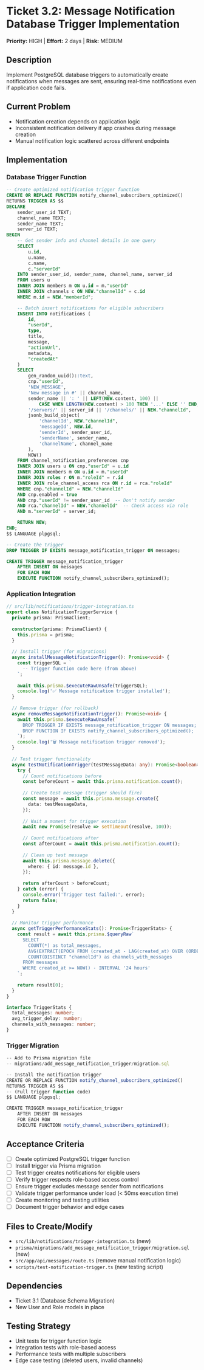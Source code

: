 # Ticket 3.2: Message Notification Database Trigger Implementation
**Priority:** HIGH | **Effort:** 2 days | **Risk:** MEDIUM

## Description
Implement PostgreSQL database triggers to automatically create notifications when messages are sent, ensuring real-time notifications even if application code fails.

## Current Problem
- Notification creation depends on application logic
- Inconsistent notification delivery if app crashes during message creation
- Manual notification logic scattered across different endpoints

## Implementation

### Database Trigger Function
```sql
-- Create optimized notification trigger function
CREATE OR REPLACE FUNCTION notify_channel_subscribers_optimized()
RETURNS TRIGGER AS $$
DECLARE
    sender_user_id TEXT;
    channel_name TEXT;
    sender_name TEXT;
    server_id TEXT;
BEGIN
    -- Get sender info and channel details in one query
    SELECT 
        u.id,
        u.name,
        c.name,
        c."serverId"
    INTO sender_user_id, sender_name, channel_name, server_id
    FROM users u
    INNER JOIN members m ON u.id = m."userId"
    INNER JOIN channels c ON NEW."channelId" = c.id
    WHERE m.id = NEW."memberId";

    -- Batch insert notifications for eligible subscribers
    INSERT INTO notifications (
        id,
        "userId",
        type,
        title,
        message,
        "actionUrl",
        metadata,
        "createdAt"
    )
    SELECT 
        gen_random_uuid()::text,
        cnp."userId",
        'NEW_MESSAGE',
        'New message in #' || channel_name,
        sender_name || ': ' || LEFT(NEW.content, 100) || 
            CASE WHEN LENGTH(NEW.content) > 100 THEN '...' ELSE '' END,
        '/servers/' || server_id || '/channels/' || NEW."channelId",
        jsonb_build_object(
            'channelId', NEW."channelId",
            'messageId', NEW.id,
            'senderId', sender_user_id,
            'senderName', sender_name,
            'channelName', channel_name
        ),
        NOW()
    FROM channel_notification_preferences cnp
    INNER JOIN users u ON cnp."userId" = u.id
    INNER JOIN members m ON u.id = m."userId" 
    INNER JOIN roles r ON m."roleId" = r.id
    INNER JOIN role_channel_access rca ON r.id = rca."roleId"
    WHERE cnp."channelId" = NEW."channelId"
    AND cnp.enabled = true
    AND cnp."userId" != sender_user_id  -- Don't notify sender
    AND rca."channelId" = NEW."channelId"  -- Check access via role
    AND m."serverId" = server_id;

    RETURN NEW;
END;
$$ LANGUAGE plpgsql;

-- Create the trigger
DROP TRIGGER IF EXISTS message_notification_trigger ON messages;

CREATE TRIGGER message_notification_trigger
    AFTER INSERT ON messages
    FOR EACH ROW
    EXECUTE FUNCTION notify_channel_subscribers_optimized();
```

### Application Integration
```typescript
// src/lib/notifications/trigger-integration.ts
export class NotificationTriggerService {
  private prisma: PrismaClient;
  
  constructor(prisma: PrismaClient) {
    this.prisma = prisma;
  }
  
  // Install trigger (for migrations)
  async installMessageNotificationTrigger(): Promise<void> {
    const triggerSQL = `
      -- Trigger function code here (from above)
    `;
    
    await this.prisma.$executeRawUnsafe(triggerSQL);
    console.log('✅ Message notification trigger installed');
  }
  
  // Remove trigger (for rollback)
  async removeMessageNotificationTrigger(): Promise<void> {
    await this.prisma.$executeRawUnsafe(`
      DROP TRIGGER IF EXISTS message_notification_trigger ON messages;
      DROP FUNCTION IF EXISTS notify_channel_subscribers_optimized();
    `);
    console.log('🗑️ Message notification trigger removed');
  }
  
  // Test trigger functionality
  async testNotificationTrigger(testMessageData: any): Promise<boolean> {
    try {
      // Count notifications before
      const beforeCount = await this.prisma.notification.count();
      
      // Create test message (trigger should fire)
      const message = await this.prisma.message.create({
        data: testMessageData,
      });
      
      // Wait a moment for trigger execution
      await new Promise(resolve => setTimeout(resolve, 100));
      
      // Count notifications after
      const afterCount = await this.prisma.notification.count();
      
      // Clean up test message
      await this.prisma.message.delete({
        where: { id: message.id },
      });
      
      return afterCount > beforeCount;
    } catch (error) {
      console.error('Trigger test failed:', error);
      return false;
    }
  }
  
  // Monitor trigger performance
  async getTriggerPerformanceStats(): Promise<TriggerStats> {
    const result = await this.prisma.$queryRaw`
      SELECT 
        COUNT(*) as total_messages,
        AVG(EXTRACT(EPOCH FROM (created_at - LAG(created_at) OVER (ORDER BY created_at)))) as avg_trigger_delay,
        COUNT(DISTINCT "channelId") as channels_with_messages
      FROM messages 
      WHERE created_at >= NOW() - INTERVAL '24 hours'
    `;
    
    return result[0];
  }
}

interface TriggerStats {
  total_messages: number;
  avg_trigger_delay: number;
  channels_with_messages: number;
}
```

### Trigger Migration
```typescript
-- Add to Prisma migration file
-- migrations/add_message_notification_trigger/migration.sql

-- Install the notification trigger
CREATE OR REPLACE FUNCTION notify_channel_subscribers_optimized()
RETURNS TRIGGER AS $$
-- (Full trigger function code)
$$ LANGUAGE plpgsql;

CREATE TRIGGER message_notification_trigger
    AFTER INSERT ON messages
    FOR EACH ROW
    EXECUTE FUNCTION notify_channel_subscribers_optimized();
```

## Acceptance Criteria
- [ ] Create optimized PostgreSQL trigger function
- [ ] Install trigger via Prisma migration
- [ ] Test trigger creates notifications for eligible users
- [ ] Verify trigger respects role-based access control
- [ ] Ensure trigger excludes message sender from notifications
- [ ] Validate trigger performance under load (< 50ms execution time)
- [ ] Create monitoring and testing utilities
- [ ] Document trigger behavior and edge cases

## Files to Create/Modify
- `src/lib/notifications/trigger-integration.ts` (new)
- `prisma/migrations/add_message_notification_trigger/migration.sql` (new)
- `src/app/api/messages/route.ts` (remove manual notification logic)
- `scripts/test-notification-trigger.ts` (new testing script)

## Dependencies
- Ticket 3.1 (Database Schema Migration)
- New User and Role models in place

## Testing Strategy
- Unit tests for trigger function logic
- Integration tests with role-based access
- Performance tests with multiple subscribers
- Edge case testing (deleted users, invalid channels) 